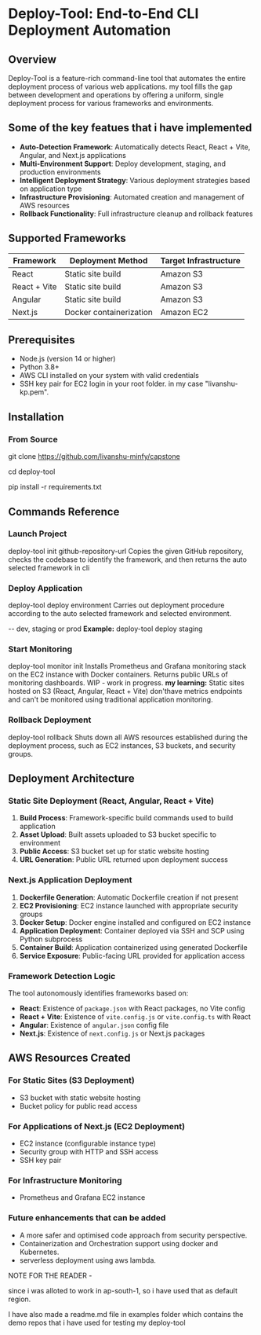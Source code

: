 # Deploy-Tool: End-to-End CLI Deployment Automation
## Overview
Deploy-Tool is a feature-rich command-line tool that automates the entire deployment process of various web applications. my tool fills the gap between development and operations by offering a uniform, single deployment process for various frameworks and environments.
## Some of the key featues that i have implemented
- **Auto-Detection Framework**: Automatically detects React, React + Vite, Angular, and Next.js applications
- **Multi-Environment Support**: Deploy development, staging, and production environments
- **Intelligent Deployment Strategy**: Various deployment strategies based on application type
- **Infrastructure Provisioning**: Automated creation and management of AWS resources
- **Rollback Functionality**: Full infrastructure cleanup and rollback features
## Supported Frameworks
| Framework | Deployment Method | Target Infrastructure |
|-----------|-------------------|----------------------|
| React | Static site build | Amazon S3 |
| React + Vite | Static site build | Amazon S3 |
| Angular | Static site build | Amazon S3 |
| Next.js | Docker containerization | Amazon EC2
## Prerequisites
- Node.js (version 14 or higher)
- Python 3.8+
- AWS CLI installed on your system with valid credentials
- SSH key pair for EC2 login in your root folder. in my case "livanshu-kp.pem".
## Installation
### From Source
git clone https://github.com/livanshu-minfy/capstone

cd deploy-tool

pip install -r requirements.txt

## Commands Reference
### Launch Project
deploy-tool init github-repository-url
Copies the given GitHub repository, checks the codebase to identify the framework, and then returns the auto selected framework in cli

### Deploy Application
deploy-tool deploy environment
Carries out deployment procedure according to the auto selected framework and selected environment.

-- dev, staging or prod
**Example:**
deploy-tool deploy staging

### Start Monitoring
deploy-tool monitor init
Installs Prometheus and Grafana monitoring stack on the EC2 instance with Docker containers. Returns public URLs of monitoring dashboards.
WIP - work in progress.
**my learning:** Static sites hosted on S3 (React, Angular, React + Vite) don'thave metrics endpoints and can't be monitored using traditional application monitoring.
### Rollback Deployment
deploy-tool rollback
Shuts down all AWS resources established during the deployment process, such as EC2 instances, S3 buckets, and security groups.
## Deployment Architecture
### Static Site Deployment (React, Angular, React + Vite)
1. **Build Process**: Framework-specific build commands used to build application
2. **Asset Upload**: Built assets uploaded to S3 bucket specific to environment
3. **Public Access**: S3 bucket set up for static website hosting
4. **URL Generation**: Public URL returned upon deployment success
### Next.js Application Deployment
1. **Dockerfile Generation**: Automatic Dockerfile creation if not present
2. **EC2 Provisioning**: EC2 instance launched with appropriate security groups
3. **Docker Setup**: Docker engine installed and configured on EC2 instance
4. **Application Deployment**: Container deployed via SSH and SCP using Python subprocess
5. **Container Build**: Application containerized using generated Dockerfile
6. **Service Exposure**: Public-facing URL provided for application access


### Framework Detection Logic
The tool autonomously identifies frameworks based on:
- **React**: Existence of `package.json` with React packages, no Vite config
- **React + Vite**: Existence of `vite.config.js` or `vite.config.ts` with React
- **Angular**: Existence of `angular.json` config file
- **Next.js**: Existence of `next.config.js` or Next.js packages
## AWS Resources Created
### For Static Sites (S3 Deployment)
- S3 bucket with static website hosting
- Bucket policy for public read access
### For Applications of Next.js (EC2 Deployment)
- EC2 instance (configurable instance type)
- Security group with HTTP and SSH access
- SSH key pair
### For Infrastructure Monitoring
- Prometheus and Grafana EC2 instance

### Future enhancements that can be added
- A more safer and optimised code approach from security perspective.
- Containerization and Orchestration support using docker and Kubernetes.
- serverless deployment using aws lambda.

NOTE FOR THE READER - 

since i was alloted to work in ap-south-1, so i have used that as default region.

I have also made a readme.md file in examples folder which contains the demo repos that i have used for testing my deploy-tool
